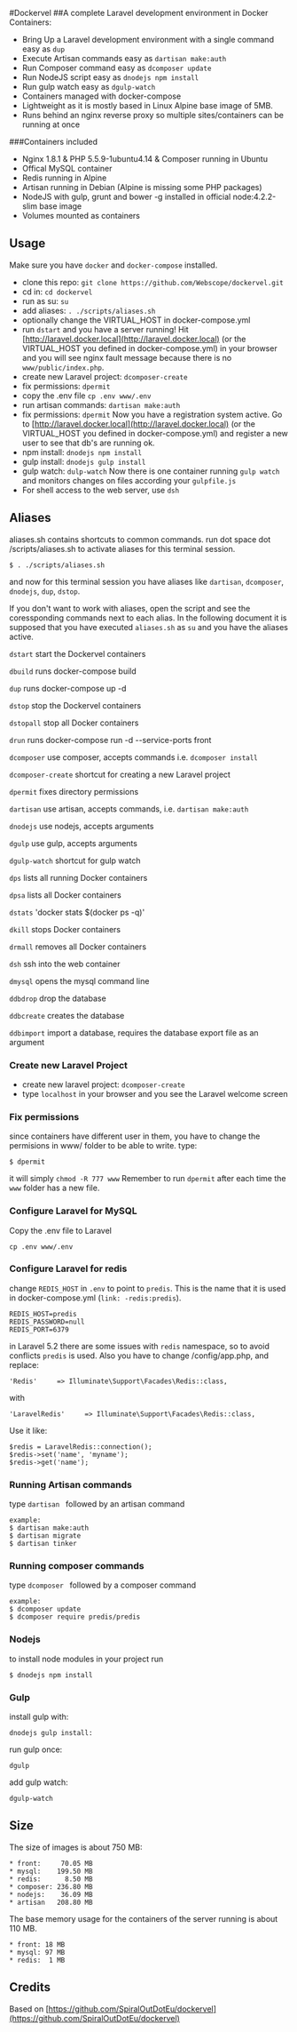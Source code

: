 #Dockervel
##A complete Laravel development environment in Docker Containers:

* Bring Up a Laravel development environment with a single command easy as `dup`
* Execute Artisan commands easy as  `dartisan make:auth`
* Run Composer command easy as `dcomposer update`
* Run NodeJS script easy as `dnodejs npm install`
* Run gulp watch easy as `dgulp-watch`
* Containers managed with docker-compose
* Lightweight as it is mostly based in Linux Alpine base image of 5MB.
* Runs behind an nginx reverse proxy so multiple sites/containers can be running at once

###Containers included
* Nginx 1.8.1 & PHP 5.5.9-1ubuntu4.14 & Composer running in Ubuntu
* Offical MySQL container
* Redis running in Alpine
* Artisan running in Debian (Alpine is missing some PHP packages)
* NodeJS with gulp, grunt and bower -g installed in official node:4.2.2-slim base image
* Volumes mounted as containers


## Usage

Make sure you have `docker` and `docker-compose` installed.

* clone this repo: `git clone https://github.com/Webscope/dockervel.git`
* cd in: `cd dockervel`
* run as su: `su`
* add aliases: `. ./scripts/aliases.sh`
* optionally change the VIRTUAL_HOST in docker-compose.yml
* run `dstart`
and you have a server running! Hit [http://laravel.docker.local](http://laravel.docker.local) (or the VIRTUAL_HOST you defined in docker-compose.yml) in your browser and you will see nginx fault message because there is no `www/public/index.php`.
* create new Laravel project: `dcomposer-create`
* fix permissions: `dpermit`
* copy the .env file `cp .env www/.env`
* run artisan commands: `dartisan make:auth`
* fix permissions: `dpermit`
Now you have a registration system active. Go to [http://laravel.docker.local](http://laravel.docker.local) (or the VIRTUAL_HOST you defined in docker-compose.yml) and register a new user to see that db's are running ok.
* npm install: `dnodejs npm install`
* gulp install: `dnodejs gulp install`
* gulp watch: `dulp-watch`
Now there is one container running `gulp watch` and monitors changes on files according your `gulpfile.js`  
* For shell access to the web server, use `dsh`


## Aliases
aliases.sh contains shortcuts to common commands.
run dot space dot /scripts/aliases.sh to activate aliases for this terminal session.
```
$ . ./scripts/aliases.sh
```
and now for this terminal session you have aliases like `dartisan`, `dcomposer`, `dnodejs`, `dup`, `dstop`.

If you don't want to work with aliases, open the script and see the coressponding commands next to each alias.
In the following document it is supposed that you have executed `aliases.sh` as `su` and you have the aliases active.

`dstart` start the Dockervel containers

`dbuild` runs docker-compose build

`dup` runs docker-compose up -d

`dstop` stop the Dockervel containers

`dstopall` stop all Docker containers

`drun` runs docker-compose run -d --service-ports front

`dcomposer` use composer, accepts commands i.e. `dcomposer install`

`dcomposer-create` shortcut for creating a new Laravel project

`dpermit` fixes directory permissions

`dartisan` use artisan, accepts commands, i.e. `dartisan make:auth`

`dnodejs` use nodejs, accepts arguments

`dgulp` use gulp, accepts arguments

`dgulp-watch` shortcut for gulp watch

`dps` lists all running Docker containers

`dpsa` lists all Docker containers

`dstats` 'docker stats $(docker ps -q)'

`dkill` stops Docker containers

`drmall` removes all Docker containers

`dsh` ssh into the web container

`dmysql` opens the mysql command line

`ddbdrop` drop the database

`ddbcreate` creates the database

`ddbimport` import a database, requires the database export file as an argument


### Create new Laravel Project
* create new laravel project: `dcomposer-create`
* type `localhost` in your browser and you see the Laravel welcome screen

### Fix permissions
since containers have different user in them, you have to change the permisions in www/ folder to be able to write. type:
```
$ dpermit
```
it will simply `chmod -R 777 www`
Remember to run `dpermit` after each time the `www` folder has a new file.

### Configure Laravel for MySQL
Copy the .env file to Laravel
```
cp .env www/.env
```
### Configure Laravel for redis
change `REDIS_HOST` in `.env` to point to `predis`. This is the name that it is used in docker-compose.yml (`link: -redis:predis`).
```
REDIS_HOST=predis
REDIS_PASSWORD=null
REDIS_PORT=6379
```
in Laravel 5.2 there are some issues with `redis` namespace, so to avoid conflicts `predis` is used.
Also you have to change /config/app.php, and replace:
```
'Redis'     => Illuminate\Support\Facades\Redis::class,
```
with
```
'LaravelRedis'     => Illuminate\Support\Facades\Redis::class,
```
Use it like:
```
$redis = LaravelRedis::connection();
$redis->set('name', 'myname');
$redis->get('name');
```

### Running Artisan commands
type `dartisan ` followed by an artisan command
```
example:
$ dartisan make:auth
$ dartisan migrate
$ dartisan tinker
```
### Running composer commands
type `dcomposer ` followed by a composer command
```
example:
$ dcomposer update
$ dcomposer require predis/predis
```
### Nodejs
to install node modules in your project run
```
$ dnodejs npm install
```

### Gulp
install gulp with:
```
dnodejs gulp install:
```

run gulp once:
```
dgulp
```

add gulp watch:
```
dgulp-watch
```

## Size

The size of images is about 750 MB:
```
* front:     70.05 MB
* mysql:    199.50 MB
* redis:      8.50 MB
* composer: 236.80 MB
* nodejs:    36.09 MB
* artisan   208.80 MB
```
The base memory usage for the containers of the server running is about 110 MB.
```
* front: 18 MB
* mysql: 97 MB
* redis:  1 MB
```

## Credits
Based on [https://github.com/SpiralOutDotEu/dockervel](https://github.com/SpiralOutDotEu/dockervel)
